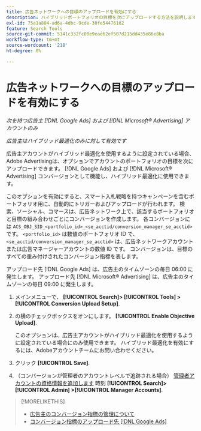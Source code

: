```yaml
---
title: 広告ネットワークへの目標のアップロードを有効にする
description: ハイブリッドポートフォリオの目標を次にアップロードする方法を説明します。 [!DNL Google Ads] および [!DNL Microsoft® Advertising].
exl-id: 75a1a804-ad6a-4dbc-9cde-30fe54476162
feature: Search Tools
source-git-commit: 5141c332fc00e9eae62ef507d215dd435e86e8ba
workflow-type: tm+mt
source-wordcount: '218'
ht-degree: 0%

---
```


# 広告ネットワークへの目標のアップロードを有効にする

*次を持つ広告主 [!DNL Google Ads] および [!DNL Microsoft® Advertising] アカウントのみ*

*広告主はハイブリッド最適化のみに対して有効です*

広告主アカウントがハイブリッド最適化を使用するように設定されている場合、Adobe Advertisingは、オプションでアカウントのポートフォリオの目標を次にアップロードできます。 [!DNL Google Ads] および [!DNL Microsoft® Advertising] コンバージョンとして機能し、ハイブリッド最適化に使用できます。

このオプションを有効にすると、スマート入札戦略を持つキャンペーンを含むポートフォリオ用に、自動的にトリガーおよびアップロードが行われます。 検索、ソーシャル、コマースは、広告ネットワーク上で、該当するポートフォリオと目標の組み合わせごとにコンバージョンを作成します。 各コンバージョンには `ACS_OBJ_SID_<portfolio_id>_<se_acctid/conversion_manager_se_acctid>`です。 `<portfolio_id>` は数値のポートフォリオ ID で、 `<se_acctid/conversion_manager_se_acctid>` は、広告ネットワークアカウントまたは広告マネージャーアカウントの数値 ID です。 コンバージョンは、目標のすべての重み付けされたコンバージョン指標を表します。

アップロード先 [!DNL Google Ads] は、広告主のタイムゾーンの毎日 06:00 に発生します。 アップロード先 [!DNL Microsoft® Advertising] は、広告主のタイムゾーンの毎日 09:00 に発生します。

<!-- Note to self: Conversions tracked by Google Ads and by the Microsoft Advertising universal event tracking (UET) tag aren't re-uploaded to the ad networks. -->

1. メインメニューで、 **[!UICONTROL Search]> [!UICONTROL Tools] >[!UICONTROL Conversion Upload Setup]**.

1. の横のチェックボックスをオンにします。 **[!UICONTROL Enable Objective Upload]**.

   このオプションは、広告主アカウントがハイブリッド最適化を使用するように設定されている場合にのみ使用できます。 ハイブリッド最適化を有効にするには、Adobeアカウントチームにお問い合わせください。

1. クリック **[!UICONTROL Save]**.

1. （コンバージョンが管理者のアカウントレベルで追跡される場合） [管理者アカウントの資格情報を追加します](/help/search-social-commerce/admin/manager-accounts.md) 時刻 **[!UICONTROL Search]> [!UICONTROL Admin] >[!UICONTROL Manager Accounts]**.

>[!MORELIKETHIS]
>
>* [広告主のコンバージョン指標の管理について](/help/search-social-commerce/admin/conversion-metrics/conversion-metric-about.md)
>* [コンバージョン指標のアップロード先 [!DNL Google Ads]](conversion-metrics-upload-to-google.md)
